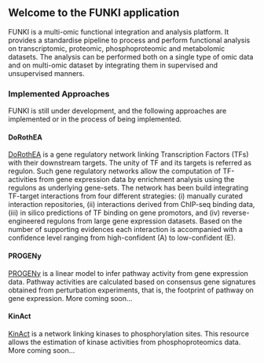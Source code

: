 ## Welcome to the FUNKI application
FUNKI is a multi-omic functional integration and analysis platform. It provides a standardise pipeline to process and perform functional analysis on transcriptomic, proteomic, phosphoproteomic and metabolomic datasets. The analysis can be performed both on a single type of omic data and on multi-omic dataset by integrating them in supervised and unsupervised manners.

### Implemented Approaches
FUNKI is still under development, and the following approaches are implemented or in the process of being implemented.

#### DoRothEA
[DoRothEA](https://saezlab.github.io/DoRothEA/) is a gene regulatory network linking Transcription Factors (TFs) with their downstream targets. The unity of TF and its targets is referred as regulon. Such gene regulatory networks allow the computation of TF-activities from gene expression data by enrichment analysis using the regulons as underlying gene-sets. The network has been build integrating TF-target interactions from four different strategies: (i) manually curated interaction repositories, (ii) interactions derived from ChIP-seq binding data, (iii) in silico predictions of TF binding on gene promotors, and (iv) reverse-engineered regulons from large gene expression datasets. Based on the number of supporting evidences each interaction is accompanied with a confidence level ranging from high-confident (A) to low-confident (E).

#### PROGENy
[PROGENy](https://saezlab.github.io/progeny/) is a linear model to infer pathway activity from gene expression data. Pathway activities are calculated based on consensus gene signatures obtained from perturbation experiments, that is, the footprint of pathway on gene expression. More coming soon...

#### KinAct
[KinAct](http://saezlab.github.io/kinact/) is a network linking kinases to phosphorylation sites. This resource allows the estimation of kinase activities from phosphoproteomics data. More coming soon...

